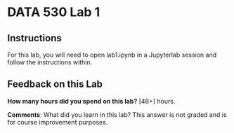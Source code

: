 # DATA 530 Lab 1

## Instructions

For this lab, you will need to open lab1.ipynb in a Jupyterlab session and follow the instructions within. 

## Feedback on this Lab

**How many hours did you spend on this lab?** [48+] hours.

**Comments**: What did you learn in this lab? This answer is not graded and is for course improvement purposes.
